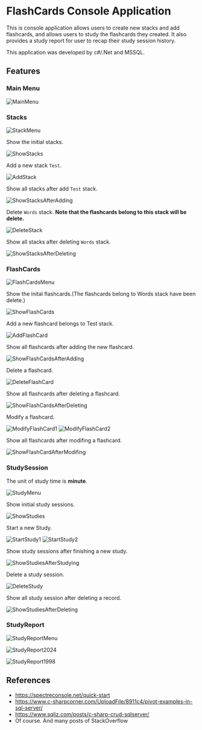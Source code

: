 # FlashCards Console Application

This is console application allows users to create new stacks and add flashcards, and allows users to study the flashcards they created. It also provides a study report for user to recap their study session history.

This application was developed by c#/.Net and MSSQL.

## Features

### Main Menu
![MainMenu](screenshots/MainMenu.png)

### Stacks
![StackMenu](screenshots/StackMenu.png)

Show the initial stacks.

![ShowStacks](screenshots/ShowStacks.png)

Add a new stack `Test`.

![AddStack](screenshots/AddStack.png)

Show all stacks after add `Test` stack.

![ShowStacksAfterAdding](screenshots/ShowStacksAfterAdding.png)



Delete `Words` stack. <b>Note that the flashcards belong to this stack will be delete.</b>

![DeleteStack](screenshots/DeleteStack.png)

Show all stacks after deleting `Words` stack.

![ShowStacksAfterDeleting](screenshots/ShowStacksAfterDeleting.png)


### FlashCards

![FlashCardsMenu](screenshots/FlashCardsMenu.png)

Show the inital flashcards.(The flashcards belong to Words stack have been delete.)

![ShowFlashCards](screenshots/ShowFlashCards.png)

Add a new flashcard belongs to Test stack.

![AddFlashCard](screenshots/AddFlashCard.png)

Show all flashcards after adding the new flashcard.

![ShowFlashCardsAfterAdding](screenshots/ShowFlashCardsAfterAdding.png)


Delete a flashcard.

![DeleteFlashCard](screenshots/DeleteFlashCard.png)


Show all flashcards after deleting a flashcard.

![ShowFlashCardsAfterDeleting](screenshots/ShowFlashCardsAfterDeleting.png)


Modify a flashcard.

![ModifyFlashCard1](screenshots/ModifyFlashCard1.png)
![ModifyFlashCard2](screenshots/ModifyFlashCard2.png)

Show all flashcards after modifing a flashcard.

![ShowFlashCardAfterModifing](screenshots/ShowFlashCardAfterModifing.png)


### StudySession
The unit of study time is <b>minute</b>.

![StudyMenu](screenshots/StudyMenu.png)

Show initial study sessions.

![ShowStudies](screenshots/ShowStudies.png)

Start a new Study.

![StartStudy1](screenshots/StartStudy1.png)
![StartStudy2](screenshots/StartStudy2.png)

Show study sessions after finishing a new study.

![ShowStudiesAfterStudying](screenshots/ShowStudiesAfterStudying.png)


Delete a study session.

![DeleteStudy](screenshots/DeleteStudy.png)

Show all study session after deleting a record.

![ShowStudiesAfterDeleting](screenshots/ShowStudiesAfterDeleting.png)


### StudyReport

![StudyReportMenu](screenshots/StudyReportMenu.png)

![StudyReport2024](screenshots/StudyReport2024.png)

![StudyReport1998](screenshots/StudyReport1998.png)

## References
* https://spectreconsole.net/quick-start
* https://www.c-sharpcorner.com/UploadFile/8911c4/pivot-examples-in-sql-server/
* https://www.sqliz.com/posts/c-sharp-crud-sqlserver/
* Of course. And many posts of StackOverflow

